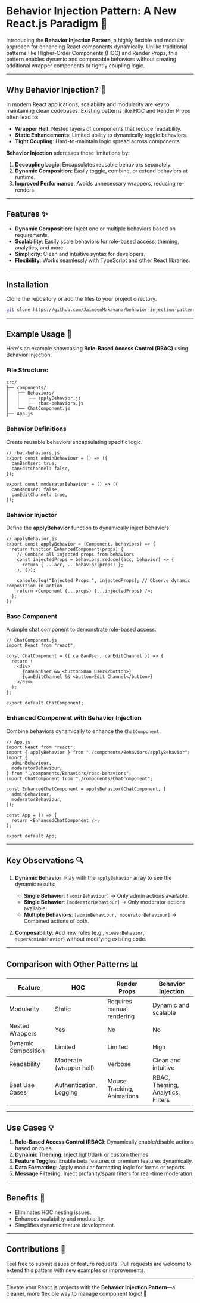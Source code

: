 # Behavior Injection Pattern: A New React.js Paradigm 🚀

Introducing the **Behavior Injection Pattern**, a highly flexible and modular approach for enhancing React components dynamically. Unlike traditional patterns like Higher-Order Components (HOC) and Render Props, this pattern enables dynamic and composable behaviors without creating additional wrapper components or tightly coupling logic.

---

## Why Behavior Injection? 🤔

In modern React applications, scalability and modularity are key to maintaining clean codebases. Existing patterns like HOC and Render Props often lead to:

- **Wrapper Hell**: Nested layers of components that reduce readability.
- **Static Enhancements**: Limited ability to dynamically toggle behaviors.
- **Tight Coupling**: Hard-to-maintain logic spread across components.

**Behavior Injection** addresses these limitations by:

1. **Decoupling Logic**: Encapsulates reusable behaviors separately.
2. **Dynamic Composition**: Easily toggle, combine, or extend behaviors at runtime.
3. **Improved Performance**: Avoids unnecessary wrappers, reducing re-renders.

---

## Features ✨

- **Dynamic Composition**: Inject one or multiple behaviors based on requirements.
- **Scalability**: Easily scale behaviors for role-based access, theming, analytics, and more.
- **Simplicity**: Clean and intuitive syntax for developers.
- **Flexibility**: Works seamlessly with TypeScript and other React libraries.

---

## Installation

Clone the repository or add the files to your project directory.

```bash
git clone https://github.com/JaimeenMakavana/behavior-injection-pattern
```

---

## Example Usage 📄

Here's an example showcasing **Role-Based Access Control (RBAC)** using Behavior Injection.

### File Structure:

```
src/
├── components/
│   ├── Behaviors/
│   │   ├── applyBehavior.js
│   │   ├── rbac-behaviors.js
│   └── ChatComponent.js
├── App.js
```

### Behavior Definitions

Create reusable behaviors encapsulating specific logic.

```tsx
// rbac-behaviors.js
export const adminBehaviour = () => ({
  canBanUser: true,
  canEditChannel: false,
});

export const moderatorBehaviour = () => ({
  canBanUser: false,
  canEditChannel: true,
});
```

### Behavior Injector

Define the **applyBehavior** function to dynamically inject behaviors.

```tsx
// applyBehavior.js
export const applyBehavior = (Component, behaviors) => {
  return function EnhancedComponent(props) {
    // Combine all injected props from behaviors
    const injectedProps = behaviors.reduce((acc, behavior) => {
      return { ...acc, ...behavior(props) };
    }, {});

    console.log("Injected Props:", injectedProps); // Observe dynamic composition in action
    return <Component {...props} {...injectedProps} />;
  };
};
```

### Base Component

A simple chat component to demonstrate role-based access.

```tsx
// ChatComponent.js
import React from "react";

const ChatComponent = ({ canBanUser, canEditChannel }) => {
  return (
    <div>
      {canBanUser && <button>Ban User</button>}
      {canEditChannel && <button>Edit Channel</button>}
    </div>
  );
};

export default ChatComponent;
```

### Enhanced Component with Behavior Injection

Combine behaviors dynamically to enhance the `ChatComponent`.

```tsx
// App.js
import React from "react";
import { applyBehavior } from "./components/Behaviors/applyBehavior";
import {
  adminBehaviour,
  moderatorBehaviour,
} from "./components/Behaviors/rbac-behaviors";
import ChatComponent from "./components/ChatComponent";

const EnhancedChatComponent = applyBehavior(ChatComponent, [
  adminBehaviour,
  moderatorBehaviour,
]);

const App = () => {
  return <EnhancedChatComponent />;
};

export default App;
```

---

## Key Observations 🔍

1. **Dynamic Behavior**: Play with the `applyBehavior` array to see the dynamic results:

   - **Single Behavior**: `[adminBehaviour]` -> Only admin actions available.
   - **Single Behavior**: `[moderatorBehaviour]` -> Only moderator actions available.
   - **Multiple Behaviors**: `[adminBehaviour, moderatorBehaviour]` -> Combined actions of both.

2. **Composability**: Add new roles (e.g., `viewerBehavior`, `superAdminBehavior`) without modifying existing code.

---

## Comparison with Other Patterns 📊

| **Feature**         | **HOC**                 | **Render Props**           | **Behavior Injection**            |
| ------------------- | ----------------------- | -------------------------- | --------------------------------- |
| Modularity          | Static                  | Requires manual rendering  | Dynamic and scalable              |
| Nested Wrappers     | Yes                     | No                         | No                                |
| Dynamic Composition | Limited                 | Limited                    | High                              |
| Readability         | Moderate (wrapper hell) | Verbose                    | Clean and intuitive               |
| Best Use Cases      | Authentication, Logging | Mouse Tracking, Animations | RBAC, Theming, Analytics, Filters |

---

## Use Cases 💡

1. **Role-Based Access Control (RBAC)**: Dynamically enable/disable actions based on roles.
2. **Dynamic Theming**: Inject light/dark or custom themes.
3. **Feature Toggles**: Enable beta features or premium features dynamically.
4. **Data Formatting**: Apply modular formatting logic for forms or reports.
5. **Message Filtering**: Inject profanity/spam filters for real-time moderation.

---

## Benefits 🎯

- Eliminates HOC nesting issues.
- Enhances scalability and modularity.
- Simplifies dynamic feature development.

---

## Contributions 🤝

Feel free to submit issues or feature requests. Pull requests are welcome to extend this pattern with new examples or improvements.

---

Elevate your React.js projects with the **Behavior Injection Pattern**—a cleaner, more flexible way to manage component logic! 🎉
